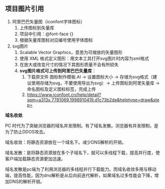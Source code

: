 ## 项目图片引用

1. 阿里巴巴矢量图（iconfont字体图标）
   1. 上传图标到矢量库
   2. 项目中引用：@font-face {}
   3. 根据矢量库图标对应编号使用字体图标
2. svg图片
   1. Scalable Vector Graphics，意思为可缩放的矢量图形
   2. 使用 XML 格式定义图形：用文本工具打开svg图片时内容为xml格式
   3. 在放大或改变尺寸的情况下其图形质量不会有所损失
   4. **svg图片格式可上传到阿里巴巴矢量库**：
      1. 下载原文件 图标制作模板.AI ->  设置图标大小 -> 存储为svg格式（建议使用存储为svg，不要使用导出为svg）-> 上传图标到阿里矢量库 -> 命名图标及定义图标标签，完成上传
      2. https://www.iconfont.cn/help/detail?spm=a313x.7781069.1998910419.d1c73b2de&helptype=draw&step=



**域名收敛**.

PC 时代为了突破浏览器的域名并发限制。有了域名发散。浏览器有并发限制，是为了防止DDOS攻击。

域名收敛：将静态资源放在一个域名下。减少DNS解析的开销。

域名发散：是将静态资源放在多个子域名下，就可以多线程下载，提高并行度，使客户端加载静态资源更加迅速。

域名发散是pc端为了利用浏览器的多线程并行下载能力。而域名收敛多用与移动端，提高性能，因为dns解析是从后向前迭代解析，如果域名过多性能会下降，增加DNS的解析开销。